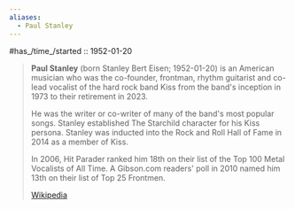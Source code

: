 ```yaml
---
aliases:
  - Paul Stanley
---
```


#has_/time_/started :: 1952-01-20 

> **Paul Stanley** (born Stanley Bert Eisen; 1952-01-20) is an American musician 
> who was the co-founder, frontman, rhythm guitarist and co-lead vocalist 
> of the hard rock band Kiss from the band's inception in 1973 to their retirement in 2023. 
> 
> He was the writer or co-writer of many of the band's most popular songs. 
> Stanley established The Starchild character for his Kiss persona. 
> Stanley was inducted into the Rock and Roll Hall of Fame in 2014 as a member of Kiss.
>
> In 2006, Hit Parader ranked him 18th on their list of the Top 100 Metal Vocalists of All Time. 
> A Gibson.com readers' poll in 2010 named him 13th on their list of Top 25 Frontmen.
>
> [Wikipedia](https://en.wikipedia.org/wiki/Paul%20Stanley)

